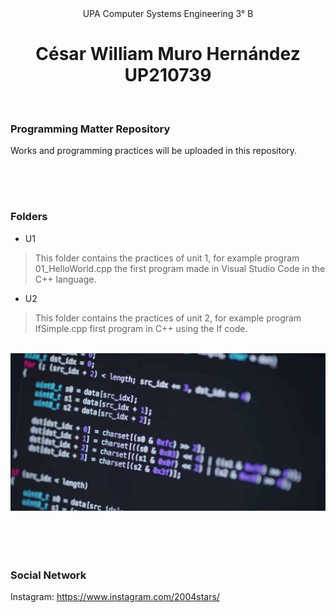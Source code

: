 <div align ="center">
UPA Computer Systems Engineering 3° B
</div>

#### 
<h1 align=center>
César William Muro Hernández<br>UP210739
</h1>
<br>

### Programming Matter Repository
Works and programming practices will be uploaded in this repository.
<br>

<br>

<br>

# 
### Folders
- U1
> This folder contains the practices of unit 1, for example program 01_HelloWorld.cpp the first program made in Visual Studio Code in the C++ language.
- U2
> This folder contains the practices of unit 2, for example program IfSimple.cpp first program in C++ using the If code.
<br>

<div align ="center">
<img src="/Image/CPP.jpg"/>
</div>
<br>

<br>

<br>

# 
### Social Network
Instagram: https://www.instagram.com/2004stars/
